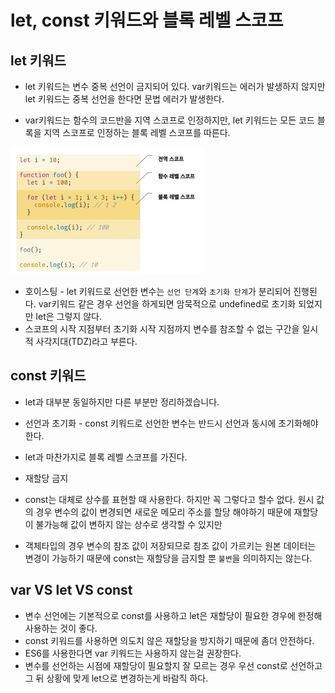 # let, const 키워드와 블록 레벨 스코프

## let 키워드
- let 키워드는 변수 중복 선언이 금지되어 있다. var키워드는 에러가 발생하지 않지만 let 키워드는 중복 선언을 한다면 문법 에러가 발생한다.

- var키워드는 함수의 코드반을 지역 스코프로 인정하지만, let 키워드는 모든 코드 블록을 지역 스코프로 인정하는 블록 레벨 스코프를 따른다.

<img src = "../img/chap15_1.jpg">

- 호이스팅 - let 키워드로 선언한 변수는 `선언 단계`와 `초기화 단계`가 분리되어 진행된다. var키워드 같은 경우 선언을 하게되면 암묵적으로 undefined로 초기화 되었지만 let은 그렇지 않다.
- 스코프의 시작 지점부터 초기화 시작 지점까지 변수를 참조할 수 없는 구간을 일시적 사각지대(TDZ)라고 부른다.

## const 키워드
- let과 대부분 동일하지만 다른 부분만 정리하겠습니다.

- 선언과 초기화 - const 키워드로 선언한 변수는 반드시 선언과 동시에 초기화해야 한다.
- let과 마찬가지로 블록 레벨 스코프를 가진다.
- 재할당 금지
- const는 대체로 상수를 표현할 때 사용한다. 하지만 꼭 그렇다고 할수 없다. 원시 값의 경우 변수의 값이 변경되면 새로운 메모리 주소를 할당 해야하기 때문에 재할당이 불가능해 값이 변하지 않는 상수로 생각할 수 있지만
- 객체타입의 경우 변수의 참조 값이 저장되므로 참조 값이 가르키는 원본 데이터는 변경이 가능하기 때문에 const는 재할당을 금지할 뿐 `불변`을 의미하지는 않는다.

## var VS let VS const
- 변수 선언에는 기본적으로 const를 사용하고 let은 재할당이 필요한 경우에 한정해 사용하는 것이 좋다.
- const 키워드를 사용하면 의도치 않은 재할당을 방지하기 때문에 좀더 안전하다.
- ES6를 사용한다면 var 키워드는 사용하지 않는걸 권장한다.
- 변수를 선언하는 시점에 재할당이 필요할지 잘 모르는 경우 우선 const로 선언하고 그 뒤 상황에 맞게 let으로 변경하는게 바람직 하다.


